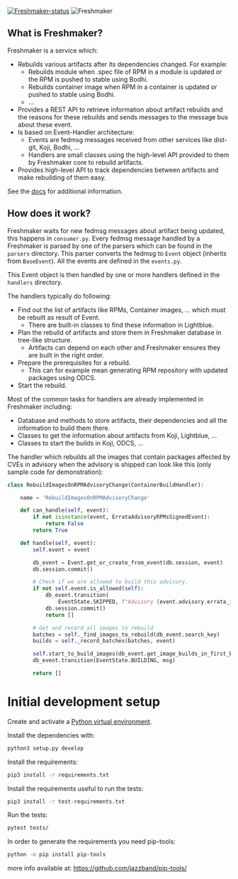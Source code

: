 [![Freshmaker-status](https://quay.io/repository/factory2/freshmaker/status)](https://quay.io/repository/factory2/freshmaker)
![Freshmaker](https://github.com/redhat-exd-rebuilds/freshmaker/raw/master/logo.png)

## What is Freshmaker?

Freshmaker is a service which:

* Rebuilds various artifacts after its dependencies changed. For example:
  * Rebuilds module when .spec file of RPM in a module is updated or  the RPM is pushed to stable using Bodhi.
  * Rebuilds container image when RPM in a container is updated or pushed to stable using Bodhi.
  * ...
* Provides a REST API to retrieve information about artifact rebuilds and the reasons for these rebuilds and sends messages to the message bus about these event.
* Is based on Event-Handler architecture:
  * Events are fedmsg messages received from other services like dist-git, Koji, Bodhi, ...
  * Handlers are small classes using the high-level API provided to them by Freshmaker core to rebuild artifacts.
* Provides high-level API to track dependencies between artifacts and make rebuilding of them easy.

See the [docs](https://redhat-exd-rebuilds.github.io/freshmaker/) for additional information.

## How does it work?

Freshmaker waits for new fedmsg messages about artifact being updated,
this happens in `consumer.py`. Every fedmsg message handled by a Freshmaker
is parsed by one of the parsers which can be found in the `parsers` directory.
This parser converts the fedmsg to `Event` object (inherits from `BaseEvent`).
All the events are defined in the `events.py`.

This Event object is then handled by one or more handlers defined
in the `handlers` directory.

The handlers typically do following:

* Find out the list of artifacts like RPMs, Container images, ... which must be rebuilt as result of Event.
  * There are built-in classes to find these information in Lightblue.
* Plan the rebuild of artifacts and store them in Freshmaker database in tree-like structure.
  * Artifacts can depend on each other and Freshmaker ensures they are built in the right order.
* Prepare the prerequisites for a rebuild.
  * This can for example mean generating RPM repository with updated packages using ODCS.
* Start the rebuild.

Most of the common tasks for handlers are already implemented in Freshmaker including:

* Database and methods to store artifacts, their dependencies and all the information to build them there.
* Classes to get the information about artifacts from Koji, Lightblue, ...
* Classes to start the builds in Koji, ODCS, ...

The handler which rebuilds all the images that contain packages affected by CVEs in advisory when the advisory is shipped can look like this (only sample code for demonstration):

```python
class RebuildImagesOnRPMAdvisoryChange(ContainerBuildHandler):

    name = 'RebuildImagesOnRPMAdvisoryChange'

    def can_handle(self, event):
        if not isinstance(event, ErrataAdvisoryRPMsSignedEvent):
            return False
        return True

    def handle(self, event):
        self.event = event

        db_event = Event.get_or_create_from_event(db.session, event)
        db.session.commit()

        # Check if we are allowed to build this advisory.
        if not self.event.is_allowed(self):
            db_event.transition(
                EventState.SKIPPED, f"Advisory {event.advisory.errata_id} is not allowed")
            db.session.commit()
            return []

        # Get and record all images to rebuild
        batches = self._find_images_to_rebuild(db_event.search_key)
        builds = self._record_batches(batches, event)

        self.start_to_build_images(db_event.get_image_builds_in_first_batch(db.session))
        db_event.transition(EventState.BUILDING, msg)

        return []
```

# Initial development setup

Create and activate a [Python virtual environment](https://virtualenv.pypa.io/en/stable/).

Install the dependencies with:

```bash
python3 setup.py develop
```

Install the requirements:

```bash
pip3 install -r requirements.txt
```

Install the requirements useful to run the tests:

```bash
pip3 install -r test-requirements.txt
```

Run the tests:

```bash
pytest tests/
```

In order to generate the requirements you need pip-tools:

```bash
python -m pip install pip-tools
```

more info available at: https://github.com/jazzband/pip-tools/
